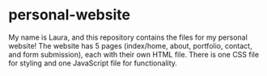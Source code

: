# personal-website

My name is Laura, and this repository contains the files for my personal website! The website has 5 pages (index/home, about, portfolio, contact, and form submission), each with their own HTML file. There is one CSS file for styling and one JavaScript file for functionality. 